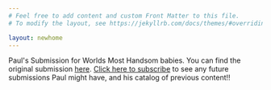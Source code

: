 ```yaml
---
# Feel free to add content and custom Front Matter to this file.
# To modify the layout, see https://jekyllrb.com/docs/themes/#overriding-theme-defaults

layout: newhome
---
```


 Paul's Submission for Worlds Most Handsom babies. 
 You can find the original submission [here](https://youtu.be/wKhgYi1FT4s?t=761). 
 [Click here to subscribe](https://www.youtube.com/c/PaulHibbert?sub_confirmation=1) to see any future submissions Paul might have, and his catalog of previous content!!
